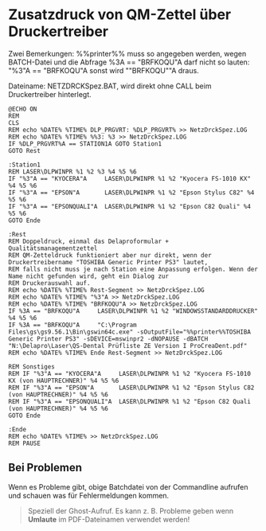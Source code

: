 # Zusatzdruck von QM-Zettel über Druckertreiber 

Zwei Bemerkungen: %%printer%% muss so angegeben werden, wegen BATCH-Datei und die Abfrage %3A == "BRFKOQU"A darf nicht so lauten: "%3"A == "BRFKOQU"A sonst wird ""BRFKOQU""A draus.

Dateiname: NETZDRCKSpez.BAT, wird direkt ohne CALL beim Druckertreiber hinterlegt.
```
@ECHO ON
REM
CLS
REM echo %DATE% %TIME% DLP_PRGVRT: %DLP_PRGVRT% >> NetzDrckSpez.LOG
REM echo %DATE% %TIME% %%3: %3 >> NetzDrckSpez.LOG
IF %DLP_PRGVRT%A == STATION1A GOTO Station1
GOTO Rest

:Station1
REM LASER\DLPWINPR %1 %2 %3 %4 %5 %6
IF "%3"A == "KYOCERA"A     LASER\DLPWINPR %1 %2 "Kyocera FS-1010 KX" %4 %5 %6
IF "%3"A == "EPSON"A       LASER\DLPWINPR %1 %2 "Epson Stylus C82" %4 %5 %6
IF "%3"A == "EPSONQUALI"A  LASER\DLPWINPR %1 %2 "Epson C82 Quali" %4 %5 %6
GOTO Ende

:Rest
REM Doppeldruck, einmal das Delaproformular + Qualitätsmanagementzettel
REM QM-Zetteldruck funktioniert aber nur direkt, wenn der Druckertreibername "TOSHIBA Generic Printer PS3" lautet,
REM falls nicht muss je nach Station eine Anpassung erfolgen. Wenn der Name nicht gefunden wird, geht ein Dialog zur
REM Druckerauswahl auf.
REM echo %DATE% %TIME% Rest-Segment >> NetzDrckSpez.LOG
REM echo %DATE% %TIME% "%3"A >> NetzDrckSpez.LOG
REM echo %DATE% %TIME% "BRFKOQU"A >> NetzDrckSpez.LOG
IF %3A == "BRFKOQU"A     LASER\DLPWINPR %1 %2 "WINDOWSSTANDARDDRUCKER" %4 %5 %6
IF %3A == "BRFKOQU"A     "C:\Program Files\gs\gs9.56.1\Bin\gswin64c.exe" -sOutputFile="%%printer%%TOSHIBA Generic Printer PS3" -sDEVICE=mswinpr2 -dNOPAUSE -dBATCH "N:\Delapro\Laser\QS-Dental Prüfliste ZE Version I ProCreaDent.pdf"
REM echo %DATE% %TIME% Ende Rest-Segment >> NetzDrckSpez.LOG

REM Sonstiges
REM IF "%3"A == "KYOCERA"A     LASER\DLPWINPR %1 %2 "Kyocera FS-1010 KX (von HAUPTRECHNER)" %4 %5 %6
REM IF "%3"A == "EPSON"A       LASER\DLPWINPR %1 %2 "Epson Stylus C82 (von HAUPTRECHNER)" %4 %5 %6
REM IF "%3"A == "EPSONQUALI"A  LASER\DLPWINPR %1 %2 "Epson C82 Quali (von HAUPTRECHNER)" %4 %5 %6
GOTO Ende

:Ende
REM echo %DATE% %TIME% >> NetzDrckSpez.LOG
REM PAUSE
```

## Bei Problemen

Wenn es Probleme gibt, obige Batchdatei von der Commandline aufrufen und schauen was für Fehlermeldungen kommen. 
>Speziell der Ghost-Aufruf. Es kann z. B. Probleme geben wenn **Umlaute** im PDF-Dateinamen verwendet werden!
